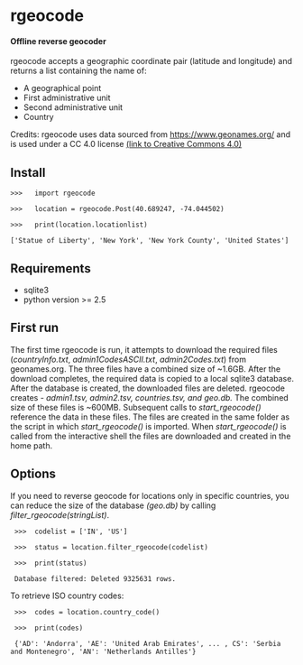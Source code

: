 # rgeocode
#### Offline reverse geocoder

rgeocode accepts a geographic coordinate pair (latitude and longitude) and returns a list containing the name of:

*	A geographical point
*	First administrative unit
*	Second administrative unit
*	Country

Credits: rgeocode uses data sourced from https://www.geonames.org/ and is used under a CC 4.0 license [(link to Creative Commons 4.0)](https://creativecommons.org/licenses/by/4.0/)

## Install

   
    >>>   import rgeocode
     
    >>>   location = rgeocode.Post(40.689247, -74.044502)
     
    >>>   print(location.locationlist)
        
    ['Statue of Liberty', 'New York', 'New York County', 'United States']


## Requirements

*	sqlite3
*	python version >= 2.5

## First run

The first time rgeocode is run, it attempts to download the required files (*countryInfo.txt*, 
*admin1CodesASCII.txt*, *admin2Codes.txt*) from geonames.org. The three files have a combined size of ~1.6GB. After the download completes, the required data is copied to a local sqlite3 database. After the database is created, the downloaded files are deleted. rgeocode creates - *admin1.tsv, admin2.tsv, countries.tsv, and geo.db.* The combined size of these files is ~600MB. Subsequent calls to *start_rgeocode()* reference the data in these files. The files are created in the same folder as the script in which *start_rgeocode()* is imported. When *start_rgeocode()* is called from the interactive shell the files are downloaded and created in the home path.

##  Options

If you need to reverse geocode for locations only in specific countries, you can reduce the size of the database *(geo.db)* by calling *filter_rgeocode(stringList)*. 

     >>>  codelist = ['IN', 'US']
     
     >>>  status = location.filter_rgeocode(codelist)
     
     >>>  print(status)
     
     Database filtered: Deleted 9325631 rows.


To retrieve ISO country codes:
 
     >>>  codes = location.country_code()
                                                                                                                 
     >>>  print(codes)
     
     {'AD': 'Andorra', 'AE': 'United Arab Emirates', ... , CS': 'Serbia and Montenegro', 'AN': 'Netherlands Antilles'}

